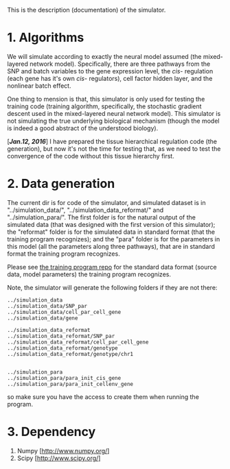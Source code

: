 This is the description (documentation) of the simulator.

# 1. Algorithms

We will simulate according to exactly the neural model assumed (the mixed-layered network model). Specifically, there are three pathways from the SNP and batch variables to the gene expression level, the _cis_- regulation (each gene has it's own _cis_- regulators), cell factor hidden layer, and the nonlinear batch effect.

One thing to mension is that, this simulator is only used for testing the training code (training algorithm, specifically, the stochastic gradient descent used in the mixed-layered neural network model). This simulator is not simulating the true underlying biological mechanism (though the model is indeed a good abstract of the understood biology).

[**_Jan.12, 2016_**] I have prepared the tissue hierarchical regulation code (the generation), but now it's not the time for testing that, as we need to test the convergence of the code without this tissue hierarchy first.


# 2. Data generation

The current dir is for code of the simulator, and simulated dataset is in "../simulation_data/", "../simulation_data_reformat/" and "../simulation_para/". The first folder is for the natural output of the simulated data (that was designed with the first version of this simulator); the "reformat" folder is for the simulated data in standard format (that the training program recognizes); and the "para" folder is for the parameters in this model (all the parameters along three pathways), that are in standard format the training program recognizes.


Please see [the training program repo](https://github.com/morrisyoung/eQTL_cplusplus) for the standard data format (source data, model parameters) the training program recognizes.


Note, the simulator will generate the following folders if they are not there:

```
../simulation_data
../simulation_data/SNP_par
../simulation_data/cell_par_cell_gene
../simulation_data/gene

../simulation_data_reformat
../simulation_data_reformat/SNP_par
../simulation_data_reformat/cell_par_cell_gene
../simulation_data_reformat/genotype
../simulation_data_reformat/genotype/chr1


../simulation_para
../simulation_para/para_init_cis_gene
../simulation_para/para_init_cellenv_gene
```

so make sure you have the access to create them when running the program.


# 3. Dependency


1. Numpy [http://www.numpy.org/]
2. Scipy [http://www.scipy.org/]

